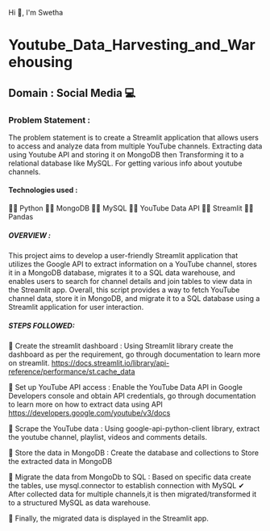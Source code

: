 Hi 👋, I'm Swetha

# Youtube_Data_Harvesting_and_Warehousing
## Domain : Social Media 💻
### Problem Statement :
The problem statement is to create a Streamlit application that allows users to access and analyze data from multiple YouTube channels. Extracting data using Youtube API and storing it on MongoDB then Transforming it to a relational database like MySQL. For getting various info about youtube channels.

#### Technologies used :
👨‍💻 Python 
👨‍💻 MongoDB
👨‍💻 MySQL
👨‍💻 YouTube Data API
👨‍💻 Streamlit
👨‍💻 Pandas

##### OVERVIEW :
This project aims to develop a user-friendly Streamlit application that utilizes the Google API to extract information on a YouTube channel, stores it in a MongoDB database, migrates it to a SQL data warehouse, and enables users to search for channel details and join tables to view data in the Streamlit app.
Overall, this script provides a way to fetch YouTube channel data, store it in MongoDB, and migrate it to a SQL database using a Streamlit application for user interaction.

##### STEPS FOLLOWED:
📝 Create the streamlit dashboard : Using Streamlit library create the dashboard as per the requirement, go through documentation to learn more on streamlit. https://docs.streamlit.io/library/api-reference/performance/st.cache_data

📝 Set up YouTube API access : Enable the YouTube Data API in Google Developers console and obtain API credentials, go through documentation to learn more on how to extract data using API https://developers.google.com/youtube/v3/docs

📝 Scrape the YouTube data : Using google-api-python-client library, extract the youtube channel, playlist, videos and comments details.

📝 Store the data in MongoDB : Create the database and collections to Store the extracted data in MongoDB

📝 Migrate the data from MongoDb to SQL : Based on specific data create the tables, use mysql.connector to establish connection with MySQL 
            ✔ After collected data for multiple channels,it is then migrated/transformed it to a structured MySQL as data warehouse.

📝 Finally, the migrated data is displayed in the Streamlit app.
